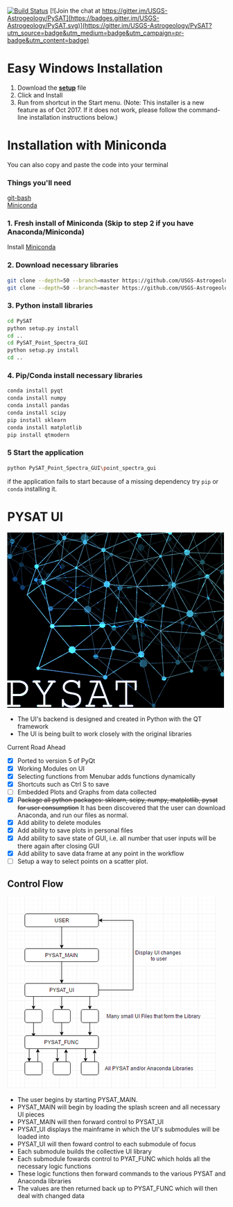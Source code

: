 [![Build Status](https://travis-ci.org/USGS-Astrogeology/PySAT_Point_Spectra_GUI.svg?branch=master)](https://travis-ci.org/USGS-Astrogeology/PySAT_Point_Spectra_GUI) [![Join the chat at https://gitter.im/USGS-Astrogeology/PySAT](https://badges.gitter.im/USGS-Astrogeology/PySAT.svg)](https://gitter.im/USGS-Astrogeology/PySAT?utm_source=badge&utm_medium=badge&utm_campaign=pr-badge&utm_content=badge)

# Easy Windows Installation

1. Download the [**setup**](https://drive.google.com/file/d/0B51OpD0tMItxc0NqTG84UlVZaGs/view?usp=sharing) file
2. Click and Install
3. Run from shortcut in the Start menu. (Note: This installer is a new feature as of Oct 2017. If it does not work, please follow the command-line installation instructions below.)

# Installation with Miniconda

You can also copy and paste the code into your terminal

### Things you'll need

<a href="https://git-scm.com/downloads">git-bash </a><br>
<a href="https://conda.io/miniconda.html">Miniconda</a>

### 1. Fresh install of Miniconda (Skip to step 2 if you have Anaconda/Miniconda)

Install <a href="https://conda.io/miniconda.html">Miniconda</a>

### 2. Download necessary libraries

```bash
git clone --depth=50 --branch=master https://github.com/USGS-Astrogeology/PySAT_Point_Spectra_GUI.git
git clone --depth=50 --branch=master https://github.com/USGS-Astrogeology/PySAT.git
```

### 3. Python install libraries

```bash
cd PySAT
python setup.py install
cd ..
cd PySAT_Point_Spectra_GUI
python setup.py install
cd ..
```

### 4. Pip/Conda install necessary libraries

```bash
conda install pyqt
conda install numpy
conda install pandas
conda install scipy
pip install sklearn
conda install matplotlib
pip install qtmodern
```

### 5 Start the application

```bash
python PySAT_Point_Spectra_GUI\point_spectra_gui
```

if the application fails to start because of a missing dependency try `pip` or `conda` installing it.


# PYSAT UI
![PYSAT splash](./images/splash.png)  

- The UI's backend is designed and created in Python with the QT framework
- The UI is being built to work closely with the original libraries

Current Road Ahead
- [x] Ported to version 5 of PyQt
- [x] Working Modules on UI
- [x] Selecting functions from Menubar adds functions dynamically
- [x] Shortcuts such as Ctrl S to save
- [ ] Embedded Plots and Graphs from data collected
- [x] ~~Package all python packages: sklearn, scipy, numpy, matplotlib, pysat for user consumption~~ It has been discovered that the user can download Anaconda, and run our files as normal.
- [x] Add ability to delete modules
- [x] Add ability to save plots in personal files
- [x] Add ability to save state of GUI, i.e. all number that user inputs will be there again after closing GUI
- [x] Add ability to save data frame at any point in the workflow 
- [ ] Setup a way to select points on a scatter plot.

## Control Flow

![FlowChart](./images/Flowchart.png)

- The user begins by starting PYSAT_MAIN.
- PYSAT_MAIN will begin by loading the splash screen and all necessary UI pieces
- PYSAT_MAIN will then forward control to PYSAT_UI
- PYSAT_UI displays the mainframe in which the UI's submodules will be loaded into
- PYSAT_UI will then foward control to each submodule of focus
- Each submodule builds the collective UI library
- Each submodule fowards control to PYAT_FUNC which holds all the necessary logic functions
- These logic functions then forward commands to the various PYSAT and Anaconda libraries
- The values are then returned back up to PYSAT_FUNC which will then deal with changed data
